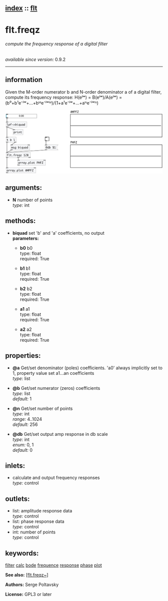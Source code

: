 [index](index.html) :: [flt](category_flt.html)
---

# flt.freqz

###### compute the frequency response of a digital filter

*available since version:* 0.9.2

---


## information
Given the M-order numerator b and N-order denominator a of a digital filter,
            compute its frequency response: H(eʲʷ) = B(eʲʷ)/A(eʲʷ) =
            (b⁰+b¹e⁻ʲʷ+...+bᴹe⁻ʲʷᴹ)/(1+a¹e⁻ʲʷ+...+aᴺe⁻ʲʷᴺ)



[![example](../examples/img/flt.freqz.jpg)](../examples/pd/flt.freqz.pd)



## arguments:

* **N**
number of points<br>
_type:_ int<br>



## methods:

* **biquad**
set &#39;b&#39; and &#39;a&#39; coefficients, no output<br>
  __parameters:__
  - **b0** b0<br>
    type: float <br>
    required: True <br>

  - **b1** b1<br>
    type: float <br>
    required: True <br>

  - **b2** b2<br>
    type: float <br>
    required: True <br>

  - **a1** a1<br>
    type: float <br>
    required: True <br>

  - **a2** a2<br>
    type: float <br>
    required: True <br>




## properties:

* **@a** 
Get/set denominator (poles) coefficients. &#39;a0&#39; always implicitly set to 1, property
value set a1...an coefficients<br>
_type:_ list<br>

* **@b** 
Get/set numerator (zeros) coefficients<br>
_type:_ list<br>
_default:_ 1<br>

* **@n** 
Get/set number of points<br>
_type:_ int<br>
_range:_ 4..1024<br>
_default:_ 256<br>

* **@db** 
Get/set output amp response in db scale<br>
_type:_ int<br>
_enum:_ 0, 1<br>
_default:_ 0<br>



## inlets:

* calculate and output frequency responses<br>
_type:_ control



## outlets:

* list: amplitude response data<br>
_type:_ control
* list: phase response data<br>
_type:_ control
* int: number of points<br>
_type:_ control



## keywords:

[filter](keywords/filter.html)
[calc](keywords/calc.html)
[bode](keywords/bode.html)
[frequence](keywords/frequence.html)
[response](keywords/response.html)
[phase](keywords/phase.html)
[plot](keywords/plot.html)



**See also:**
[\[flt.freqz~\]](flt.freqz~.html)




**Authors:** Serge Poltavsky




**License:** GPL3 or later






